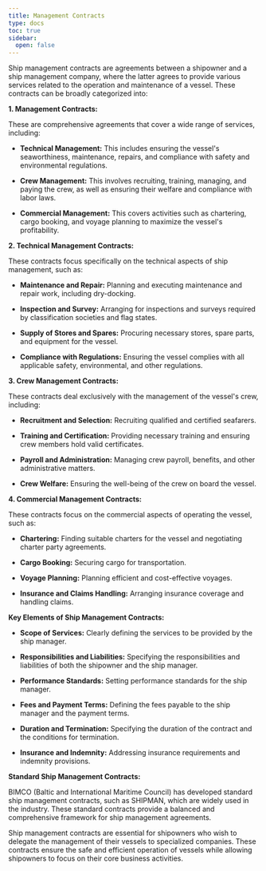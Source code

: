 ```yaml
---
title: Management Contracts
type: docs
toc: true
sidebar:
  open: false
---
```

Ship management contracts are agreements between a shipowner and a ship management company, where the latter agrees to provide various services related to the operation and maintenance of a vessel. These contracts can be broadly categorized into:

**1. Management Contracts:**

These are comprehensive agreements that cover a wide range of services, including:

*   **Technical Management:** This includes ensuring the vessel's seaworthiness, maintenance, repairs, and compliance with safety and environmental regulations.

*   **Crew Management:** This involves recruiting, training, managing, and paying the crew, as well as ensuring their welfare and compliance with labor laws.

*   **Commercial Management:** This covers activities such as chartering, cargo booking, and voyage planning to maximize the vessel's profitability.

**2. Technical Management Contracts:**

These contracts focus specifically on the technical aspects of ship management, such as:

*   **Maintenance and Repair:** Planning and executing maintenance and repair work, including dry-docking.

*   **Inspection and Survey:** Arranging for inspections and surveys required by classification societies and flag states.

*   **Supply of Stores and Spares:** Procuring necessary stores, spare parts, and equipment for the vessel.

*   **Compliance with Regulations:** Ensuring the vessel complies with all applicable safety, environmental, and other regulations.

**3. Crew Management Contracts:**

These contracts deal exclusively with the management of the vessel's crew, including:

*   **Recruitment and Selection:** Recruiting qualified and certified seafarers.

*   **Training and Certification:** Providing necessary training and ensuring crew members hold valid certificates.

*   **Payroll and Administration:** Managing crew payroll, benefits, and other administrative matters.

*   **Crew Welfare:** Ensuring the well-being of the crew on board the vessel.

**4. Commercial Management Contracts:**

These contracts focus on the commercial aspects of operating the vessel, such as:

*   **Chartering:** Finding suitable charters for the vessel and negotiating charter party agreements.

*   **Cargo Booking:** Securing cargo for transportation.

*   **Voyage Planning:** Planning efficient and cost-effective voyages.

*   **Insurance and Claims Handling:** Arranging insurance coverage and handling claims.

**Key Elements of Ship Management Contracts:**

*   **Scope of Services:** Clearly defining the services to be provided by the ship manager.

*   **Responsibilities and Liabilities:** Specifying the responsibilities and liabilities of both the shipowner and the ship manager.

*   **Performance Standards:** Setting performance standards for the ship manager.

*   **Fees and Payment Terms:** Defining the fees payable to the ship manager and the payment terms.

*   **Duration and Termination:** Specifying the duration of the contract and the conditions for termination.

*   **Insurance and Indemnity:** Addressing insurance requirements and indemnity provisions.

**Standard Ship Management Contracts:**

BIMCO (Baltic and International Maritime Council) has developed standard ship management contracts, such as SHIPMAN, which are widely used in the industry. These standard contracts provide a balanced and comprehensive framework for ship management agreements.

Ship management contracts are essential for shipowners who wish to delegate the management of their vessels to specialized companies. These contracts ensure the safe and efficient operation of vessels while allowing shipowners to focus on their core business activities.

